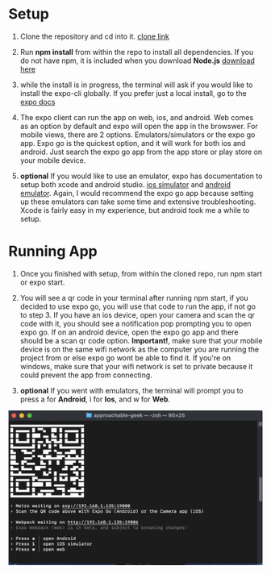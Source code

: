 # Setup

1. Clone the repository and cd into it. [clone link](https://github.com/Seo-the-platinum/approachable_geek.git)

2. Run **npm install** from within the repo to install all dependencies. If you do not have npm, it is included when you download **Node.js** [download here](https://nodejs.org/en/download/)

3. while the install is in progress, the terminal will ask if you would like to install the expo-cli
globally. If you prefer just a local install, go to the [expo docs](https://docs.expo.dev/get-started/installation/)

4. The expo client can run the app on web, ios, and android. Web comes as an option by default and expo will open
the app in the browswer. For mobile views, there are 2 options. Emulators/simulators or the expo go app. Expo go 
is the quickest option, and it will work for both ios and android. Just search the expo go app from the app store or play
store on your mobile device. 

5. **optional** If you would like to use an emulator, expo has documentation to setup both xcode and android studio. [ios simulator](https://docs.expo.dev/workflow/ios-simulator/)
and [android emulator](https://docs.expo.dev/workflow/android-studio-emulator/). Again, I would recommend the expo go app because setting up these emulators can take some
time and extensive troubleshooting. Xcode is fairly easy in my experience, but android took me a while to setup.

# Running App

1. Once you finished with setup, from within the cloned repo, run npm start or expo start.

2. You will see a qr code in your terminal after running npm start, if you decided to use expo go, you will use that code to run the app, if not go to step 3.
If you have an ios device, open your camera and scan the qr code with it, you should see a notification pop prompting you to open expo go.
If on an android device, open the expo go app and there should be a scan qr code option. **Important!**, make sure that your mobile device is on
the same wifi network as the computer you are running the project from or else expo go wont be able to find it. If you're on windows, make sure
that your wifi network is set to private because it could prevent the app from connecting.

3. **optional** If you went with emulators, the terminal will prompt you to press a for **Android**, i for **Ios**, and w for **Web**.

![alt text](./assets/images/Screen%20Shot%202022-07-20%20at%2010.46.35%20PM.png)
